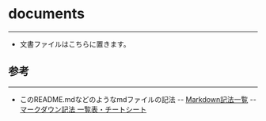 # documents
---
- 文書ファイルはこちらに置きます。

## 参考
---
- このREADME.mdなどのようなmdファイルの記法
-- [Markdown記法一覧](https://qiita.com/oreo/items/82183bfbaac69971917f)
-- [マークダウン記法 一覧表・チートシート](https://qiita.com/kamorits/items/6f342da395ad57468ae3)
